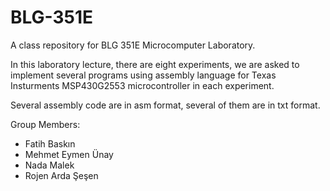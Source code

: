 # BLG-351E
A class repository for BLG 351E Microcomputer Laboratory.

In this laboratory lecture, there are eight experiments, we are asked to implement several programs using assembly language for Texas Insturments MSP430G2553 microcontroller in each experiment.

Several assembly code are in asm format, several of them are in txt format.

Group Members:
- Fatih Baskın
- Mehmet Eymen Ünay
- Nada Malek
- Rojen Arda Şeşen
